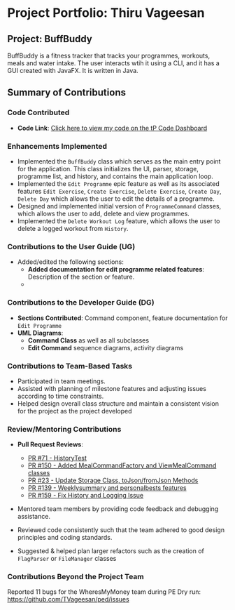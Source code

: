 # Project Portfolio: Thiru Vageesan

## Project: BuffBuddy

BuffBuddy is a fitness tracker that tracks your programmes, workouts, meals and water intake. The user interacts wtih
it using a CLI, and it has a GUI created with JavaFX. It is written in Java.

## Summary of Contributions

### Code Contributed

- **Code Link**: [Click here to view my code on the tP Code Dashboard](https://nus-cs2113-ay2425s1.github.io/tp-dashboard/?search=TVageesan&breakdown=true&sort=groupTitle%20dsc&sortWithin=title&since=2024-09-20&timeframe=commit&mergegroup=&groupSelect=groupByRepos&checkedFileTypes=docs~functional-code~test-code~other&tabOpen=true&tabType=authorship&tabAuthor=Bev-low&tabRepo=AY2425S1-CS2113-W10-3%2Ftp%5Bmaster%5D&authorshipIsMergeGroup=false&authorshipFileTypes=docs~functional-code~test-code~other&authorshipIsBinaryFileTypeChecked=false&authorshipIsIgnoredFilesChecked=false)

### Enhancements Implemented

- Implemented the `BuffBuddy` class which serves as the main entry point for the application. This class initializes the UI, parser, storage, programme list, and history, and contains the main application loop.
- Implemented the `Edit Programme` epic feature as well as its associated features `Edit Exercise`, `Create Exercise`, `Delete Exercise`, `Create Day`, `Delete Day` which allows the user to edit the details of a programme.
- Designed and implemented initial version of `ProgrammeCommand` classes, which allows the user to add, delete and view programmes.
- Implemented the `Delete Workout Log` feature, which allows the user to delete a logged workout from `History`.

### Contributions to the User Guide (UG)

- Added/edited the following sections:
  - **Added documentation for edit programme related features**: Description of the section or feature.
  - 

### Contributions to the Developer Guide (DG)

- **Sections Contributed**: Command component, feature documentation for `Edit Programme`
- **UML Diagrams**:
  - **Command Class** as well as all subclasses
  - **Edit Command** sequence diagrams, activity diagrams

### Contributions to Team-Based Tasks

- Participated in team meetings.
- Assisted with planning of milestone features and adjusting issues according to time constraints.
- Helped design overall class structure and maintain a consistent vision for the project as the project developed

### Review/Mentoring Contributions

- **Pull Request Reviews**:

  - [PR #71 - HistoryTest](https://github.com/AY2425S1-CS2113-W10-3/tp/pull/71)
  - [PR #150 - Added MealCommandFactory and ViewMealCommand classes](https://github.com/AY2425S1-CS2113-W10-3/tp/pull/150)
  - [PR #23 - Update Storage Class, toJson/fromJson Methods](https://github.com/AY2425S1-CS2113-W10-3/tp/pull/23)
  - [PR #139 - Weeklysummary and personalbests features](https://github.com/AY2425S1-CS2113-W10-3/tp/pull/139)
  - [PR #159 - Fix History and Logging Issue](https://github.com/AY2425S1-CS2113-W10-3/tp/pull/159)

- Mentored team members by providing code feedback and debugging assistance.
- Reviewed code consistently such that the team adhered to good design principles and coding standards.
- Suggested & helped plan larger refactors such as the creation of `FlagParser` or `FileManager` classes

### Contributions Beyond the Project Team
Reported 11 bugs for the WheresMyMoney team during PE Dry run: https://github.com/TVageesan/ped/issues